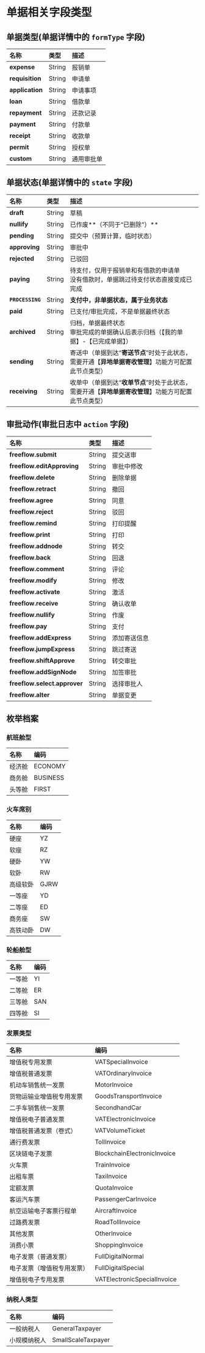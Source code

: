 # 单据相关字段类型

## 单据类型(单据详情中的 `formType` 字段)

| 名称 | 类型 | 描述 |
| :--- | :--- | :--- |
| **expense**     | String  | 报销单 |
| **requisition** | String  | 申请单 |
| **application** | String  | 申请事项 |
| **loan**        | String  | 借款单 |
| **repayment**   | String  | 还款记录 |
| **payment**     | String  | 付款单 |
| **receipt**     | String  | 收款单 |
| **permit**      | String  | 授权单 |
| **custom**      | String  | 通用审批单 |

## 单据状态(单据详情中的 `state` 字段)

| 名称 | 类型 | 描述 |
| :--- | :--- | :--- |
| **draft**      | String  | 草稿 |
| **nullify**    | String  | 已作废**（不同于“已删除”）** |
| **pending**    | String  | 提交中（预算计算，临时状态）|
| **approving**  | String  | 审批中 |
| **rejected**   | String  | 已驳回 |
| **paying**     | String  | 待支付，仅用于报销单和有借款的申请单<br/>没有借款时，单据跳过待支付状态直接变成已完成 |
| **`PROCESSING`** | String  | **支付中，非单据状态，属于业务状态** |
| **paid**       | String  | 已支付/审批完成，不是单据最终状态 |
| **archived**   | String  | 归档，单据最终状态<br/>审批完成的单据确认后表示归档（【我的单据】-【已完成单据】） |
| **sending**    | String  | 寄送中（单据到达“**寄送节点**”时处于此状态，需要开通【**异地单据寄收管理**】功能方可配置此节点类型）|
| **receiving**  | String  | 收单中（单据到达“**收单节点**”时处于此状态，需要开通【**异地单据寄收管理**】功能方可配置此节点类型）|

## 审批动作(审批日志中 `action` 字段)

| 名称 | 类型 | 描述 |
| :--- | :--- | :--- |
| **freeflow.submit**       | String  | 提交送审    |
| **freeflow.editApproving**| String  | 审批中修改  |
| **freeflow.delete**       | String  | 删除单据    |
| **freeflow.retract**      | String  | 撤回       |
| **freeflow.agree**        | String  | 同意       |
| **freeflow.reject**       | String  | 驳回       | 
| **freeflow.remind**       | String  | 打印提醒    |
| **freeflow.print**        | String  | 打印       | 
| **freeflow.addnode**      | String  | 转交       | 
| **freeflow.back**         | String  | 回退       | 
| **freeflow.comment**      | String  | 评论       | 
| **freeflow.modify**       | String  | 修改       |  
| **freeflow.activate**     | String  | 激活       | 
| **freeflow.receive**      | String  | 确认收单    | 
| **freeflow.nullify**      | String  | 作废       |
| **freeflow.pay**          | String  | 支付       |
| **freeflow.addExpress**   | String  | 添加寄送信息 |
| **freeflow.jumpExpress**  | String  | 跳过寄送    |
| **freeflow.shiftApprove** | String  | 转交审批    |
| **freeflow.addSignNode**  | String  | 加签审批    |
| **freeflow.select.approver**  | String  | 选择审批人 |
| **freeflow.alter**        | String  | 单据变更 |

## 枚举档案
### 航班舱型
| 名称 | 编码 |
| :--- | :--- |
| 经济舱 | ECONOMY |
| 商务舱 | BUSINESS |
| 头等舱 | FIRST |

### 火车席别
| 名称 | 编码 |
| :--- | :--- |
| 硬座 | YZ |
| 软座 | RZ |
| 硬卧 | YW |
| 软卧 | RW |
| 高级软卧 | GJRW |
| 一等座  | YD |
| 二等座  | ED |
| 商务座  | SW |
| 高铁动卧 | DW |

### 轮船舱型
| 名称 | 编码 |
| :--- | :--- |
| 一等舱 | YI  |
| 二等舱 | ER  |
| 三等舱 | SAN |
| 四等舱 | SI  |

### 发票类型
| 名称 | 编码 |
| :--- | :--- |
| 增值税专用发票 | VATSpecialInvoice |
| 增值税普通发票 | VATOrdinaryInvoice | 
| 机动车销售统一发票 | MotorInvoice |
| 货物运输业增值税专用发票 | GoodsTransportInvoice |
| 二手车销售统一发票 | SecondhandCar | 
| 增值税电子普通发票 | VATElectronicInvoice |
| 增值税普通发票（卷式）| VATVolumeTicket |
| 通行费发票 | TollInvoice |
| 区块链电子发票 | BlockchainElectronicInvoice |
| 火车票 | TrainInvoice |
| 出租车票 | TaxiInvoice |
| 定额发票 | QuotaInvoice |
| 客运汽车票 | PassengerCarInvoice |
| 航空运输电子客票行程单 | AircraftInvoice |
| 过路费发票 | RoadTollInvoice |
| 其他发票 | OtherInvoice |
| 消费小票 | ShoppingInvoice |
| 电子发票（普通发票）| FullDigitalNormal |
| 电子发票（增值税专用发票）| FullDigitalSpecial |
| 增值税电子专用发票 | VATElectronicSpecialInvoice | 

### 纳税人类型
| 名称 | 编码 |
| :--- | :--- |
| 一般纳税人 | GeneralTaxpayer |
| 小规模纳税人 | SmallScaleTaxpayer |






